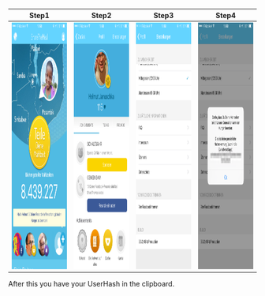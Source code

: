 

| Step1  | Step2  | Step3  |  Step4  |
|---|---|---|---|
| <img src='assets/setup1.png' height=500>  |  <img src='assets/setup2.png' height=500> | <img src='assets/setup3.png' height=500>  | <img src='assets/setup4.png' height=500>  |


After this you have your UserHash in the clipboard.